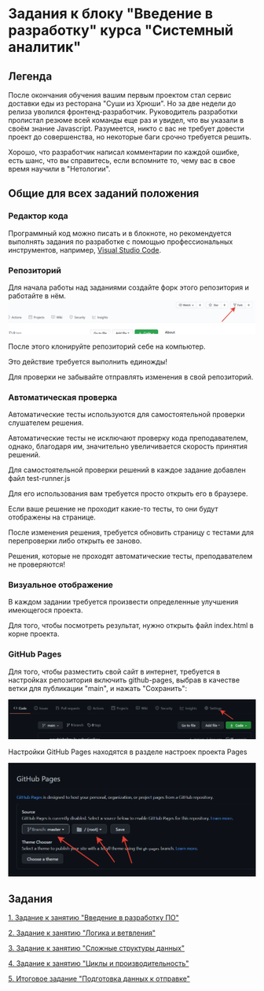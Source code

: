 # Задания к блоку "Введение в разработку" курса "Системный аналитик"
## Легенда
После окончания обучения вашим первым проектом стал сервис доставки еды из ресторана 
"Суши из Хрюши". Но за две недели до релиза уволился фронтенд-разработчик. 
Руководитель разработки пролистал резюме всей команды еще раз и увидел, что вы 
указали в своём знание Javascript. Разумеется, никто с вас не требует довести проект
до совершенства, но некоторые баги срочно требуется решить. 

Хорошо, что разработчик написал комментарии по каждой ошибке, есть шанс, что
вы справитесь, если вспомните то, чему вас в свое время научили в "Нетологии".

## Общие для всех заданий положения
### Редактор кода
Программный код можно писать и в блокноте, но рекомендуется выполнять задания по 
разработке с  помощью профессиональных инструментов, например, 
[Visual Studio Code](https://code.visualstudio.com/).

### Репозиторий
Для начала работы над заданиями создайте форк этого репозитория и работайте в нём.
![](readme-img/repo-fork.png)

После этого клонируйте репозиторий себе на компьютер.

Это действие требуется выполнить единожды!

Для проверки не забывайте отправлять изменения в свой репозиторий.

### Автоматическая проверка
Автоматические тесты используются для самостоятельной проверки слушателем решения.

Автоматические тесты не исключают проверку кода преподавателем, однако, благодаря 
им, значительно увеличивается скорость принятия решений.

Для самостоятельной проверки решений в каждое задание добавлен файл test-runner.js

Для его использования вам требуется просто открыть его в браузере.

Если ваше решение не проходит какие-то тесты, то они будут отображены на странице.

После изменения решения, требуется обновить страницу с тестами для перепроверки 
либо открыть ее заново.

Решения, которые не проходят автоматические тесты, преподавателем не проверяются!

### Визуальное отображение
В каждом задании требуется произвести определенные улучшения имеющегося проекта.

Для того, чтобы посмотреть результат, нужно открыть файл index.html в корне 
проекта.

### GitHub Pages
Для того, чтобы разместить свой сайт в интернет, требуется в настройках репозитория 
включить github-pages, выбрав в качестве ветки для публикации "main", и нажать 
"Сохранить":

![](readme-img/repo-settings.png)

Настройки GitHub Pages находятся в разделе настроек проекта Pages

![](readme-img/repo-github-pages.png)

## Задания
[1. Задание к занятию "Введение в разработку ПО"](task_1/readme.md)

[2. Задание к занятию "Логика и ветвления"](task_2/readme.md)

[3. Задание к занятию "Сложные структуры данных"](task_3/readme.md)

[4. Задание к занятию "Циклы и производительность"](task_4/readme.md)

[5. Итоговое задание "Подготовка данных к отправке"](task_final/readme.md)
